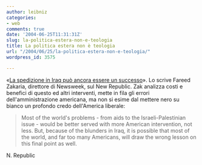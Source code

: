 ```yaml
---
author: leibniz
categories:
- web
comments: true
date: '2004-06-25T11:31:31Z'
slug: la-politica-estera-non-e-teologia
title: La politica estera non è teologia
url: "/2004/06/25/la-politica-estera-non-e-teologia/"
wordpress_id: 3575

---
```

«[La spedizione in Iraq può ancora essere un successo](http://www.tnr.com/doc.mhtml?i=20040628&s=zakaria062804)». Lo scrive Fareed Zakaria, direttore di Newsweek, sul New Republic. Zak analizza costi e benefici di questo ed altri interventi, mette in fila gli errori dell'amministrazione americana, ma non si esime dal mettere nero su bianco un profondo credo dell'America liberale:


> Most of the world's problems - from aids to the Israeli-Palestinian issue - would be better served with more American intervention, not less. But, because of the blunders in Iraq, it is possible that most of the world, and far too many Americans, will draw the wrong lesson on this final point as well.


N. Republic
